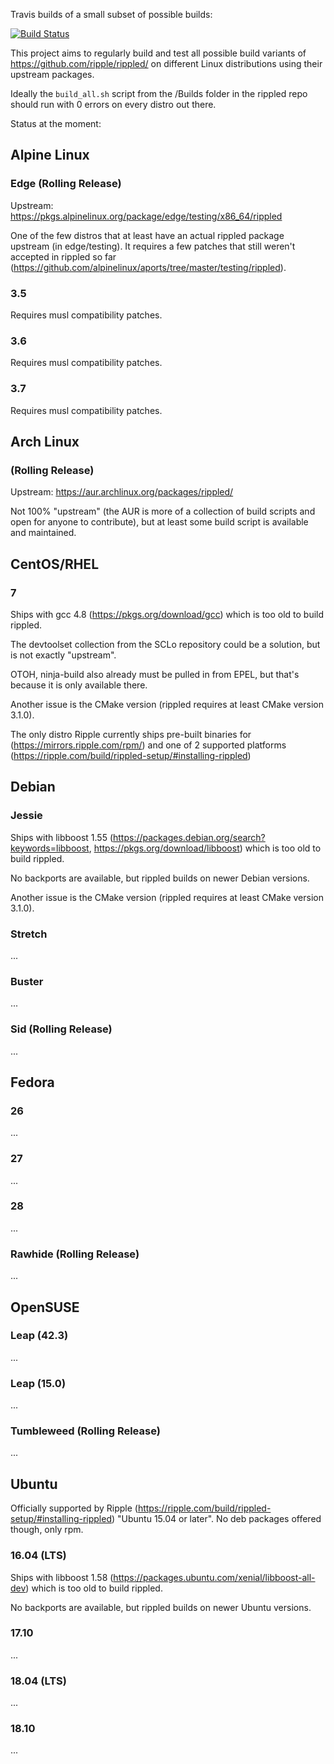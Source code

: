 Travis builds of a small subset of possible builds:

[![Build Status](https://travis-ci.org/MarkusTeufelberger/rippled-distrotest.svg?branch=master)](https://travis-ci.org/MarkusTeufelberger/rippled-distrotest)

This project aims to regularly build and test all possible build variants of
https://github.com/ripple/rippled/ on different Linux distributions using their
upstream packages.

Ideally the `build_all.sh` script from the /Builds folder in the rippled repo should run with 0 errors on every distro out there.

Status at the moment:

## Alpine Linux

### Edge (Rolling Release)

Upstream: https://pkgs.alpinelinux.org/package/edge/testing/x86_64/rippled

One of the few distros that at least have an actual rippled package upstream (in edge/testing).
It requires a few patches that still weren't accepted in rippled so far (https://github.com/alpinelinux/aports/tree/master/testing/rippled).

### 3.5

Requires musl compatibility patches.

### 3.6

Requires musl compatibility patches.

### 3.7

Requires musl compatibility patches.

## Arch Linux

### (Rolling Release)

Upstream: https://aur.archlinux.org/packages/rippled/

Not 100% "upstream" (the AUR is more of a collection of build scripts and open for anyone to contribute), but at least some build script is available and maintained.

## CentOS/RHEL

### 7

Ships with gcc 4.8 (https://pkgs.org/download/gcc) which is too old to build rippled.

The devtoolset collection from the SCLo repository could be a solution, but is not exactly "upstream".

OTOH, ninja-build also already must be pulled in from EPEL, but that's because it is only available there.

Another issue is the CMake version (rippled requires at least CMake version 3.1.0).

The only distro Ripple currently ships pre-built binaries for (https://mirrors.ripple.com/rpm/) and one of 2 supported platforms (https://ripple.com/build/rippled-setup/#installing-rippled)

## Debian

### Jessie

Ships with libboost 1.55 (https://packages.debian.org/search?keywords=libboost, https://pkgs.org/download/libboost) which is too old to build rippled.

No backports are available, but rippled builds on newer Debian versions.

Another issue is the CMake version (rippled requires at least CMake version 3.1.0).

### Stretch

...

### Buster

...

### Sid (Rolling Release)

...

## Fedora

### 26

...

### 27

...

### 28

...

### Rawhide (Rolling Release)

...

## OpenSUSE

### Leap (42.3)

...

### Leap (15.0)

...

### Tumbleweed (Rolling Release)

...

## Ubuntu

Officially supported by Ripple (https://ripple.com/build/rippled-setup/#installing-rippled) "Ubuntu 15.04 or later".
No deb packages offered though, only rpm.

### 16.04 (LTS)

Ships with libboost 1.58 (https://packages.ubuntu.com/xenial/libboost-all-dev) which is too old to build rippled.

No backports are available, but rippled builds on newer Ubuntu versions.

### 17.10

...

### 18.04 (LTS)

...

### 18.10

...

